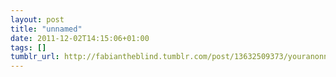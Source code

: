 ```yaml
---
layout: post
title: "unnamed"
date: 2011-12-02T14:15:06+01:00
tags: []
tumblr_url: http://fabiantheblind.tumblr.com/post/13632509373/youranonnews-two-lesbians-raised-a-baby-and-this
---
```

